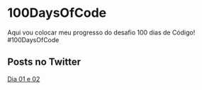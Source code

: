 # 100DaysOfCode
Aqui vou colocar meu progresso do desafio 100 dias de Código! #100DaysOfCode

## Posts no Twitter
[Dia 01 e 02](https://twitter.com/KVitangelo/status/1283211499461386246)

